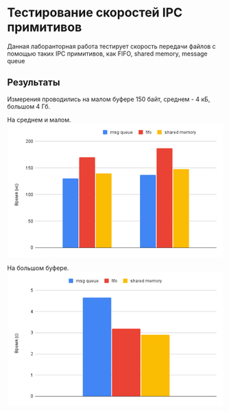 # Тестирование скоростей IPC примитивов
Данная лаборанторная работа тестирует скорость передачи файлов с помощью таких IPC примитивов, как FIFO, shared memory, message queue
## Результаты
Измерения проводились на малом буфере 150 байт, среднем - 4 кБ, большом 4 Гб.

На среднем и малом.
![Image alt](./src/chart.png)

На большом буфере.
![Image alt](./src/chart%20(1).png)